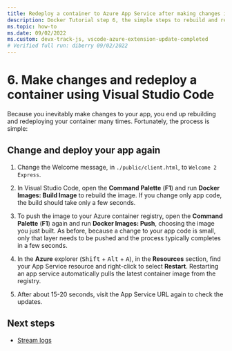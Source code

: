 ```yaml
---
title: Redeploy a container to Azure App Service after making changes in Visual Studio Code
description: Docker Tutorial step 6, the simple steps to rebuild and redeploy a container image.
ms.topic: how-to
ms.date: 09/02/2022
ms.custom: devx-track-js, vscode-azure-extension-update-completed 
# Verified full run: diberry 09/02/2022
---
```


# 6. Make changes and redeploy a container using Visual Studio Code

Because you inevitably make changes to your app, you end up rebuilding and redeploying your container many times. Fortunately, the process is simple:

## Change and deploy your app again

1. Change the Welcome message, in `./public/client.html`, to `Welcome 2 Express`.

1. In Visual Studio Code, open the **Command Palette** (**F1**) and run **Docker Images: Build Image** to rebuild the image. If you change only app code, the build should take only a few seconds.

1. To push the image to your Azure container registry, open the **Command Palette** (**F1**) again and run **Docker Images: Push**, choosing the image you just built. As before, because a change to your app code is small, only that layer needs to be pushed and the process typically completes in a few seconds.

1. In the **Azure** explorer  (<kbd>Shift</kbd> + <kbd>Alt</kbd> + <kbd>A</kbd>), in the **Resources** section, find your App Service resource and right-click to select **Restart**. Restarting an app service automatically pulls the latest container image from the registry.

1. After about 15-20 seconds, visit the App Service URL again to check the updates.

## Next steps

* [Stream logs](tutorial-vscode-docker-node-07.md)